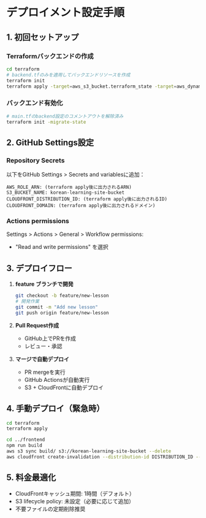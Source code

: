 # デプロイメント設定手順

## 1. 初回セットアップ

### Terraformバックエンドの作成
```bash
cd terraform
# backend.tfのみを適用してバックエンドリソースを作成
terraform init
terraform apply -target=aws_s3_bucket.terraform_state -target=aws_dynamodb_table.terraform_locks
```

### バックエンド有効化
```bash
# main.tfのbackend設定のコメントアウトを解除済み
terraform init -migrate-state
```

## 2. GitHub Settings設定

### Repository Secrets
以下をGitHub Settings > Secrets and variablesに追加：

```
AWS_ROLE_ARN: (terraform apply後に出力されるARN)
S3_BUCKET_NAME: korean-learning-site-bucket
CLOUDFRONT_DISTRIBUTION_ID: (terraform apply後に出力されるID)  
CLOUDFRONT_DOMAIN: (terraform apply後に出力されるドメイン)
```

### Actions permissions
Settings > Actions > General > Workflow permissions:
- "Read and write permissions" を選択

## 3. デプロイフロー

1. **feature ブランチで開発**
   ```bash
   git checkout -b feature/new-lesson
   # 開発作業
   git commit -m "Add new lesson"
   git push origin feature/new-lesson
   ```

2. **Pull Request作成**
   - GitHub上でPRを作成
   - レビュー・承認

3. **マージで自動デプロイ**
   - PR mergeを実行
   - GitHub Actionsが自動実行
   - S3 + CloudFrontに自動デプロイ

## 4. 手動デプロイ（緊急時）

```bash
cd terraform
terraform apply

cd ../frontend
npm run build
aws s3 sync build/ s3://korean-learning-site-bucket --delete
aws cloudfront create-invalidation --distribution-id DISTRIBUTION_ID --paths "/*"
```

## 5. 料金最適化

- CloudFrontキャッシュ期間: 1時間（デフォルト）
- S3 lifecycle policy: 未設定（必要に応じて追加）
- 不要ファイルの定期削除推奨